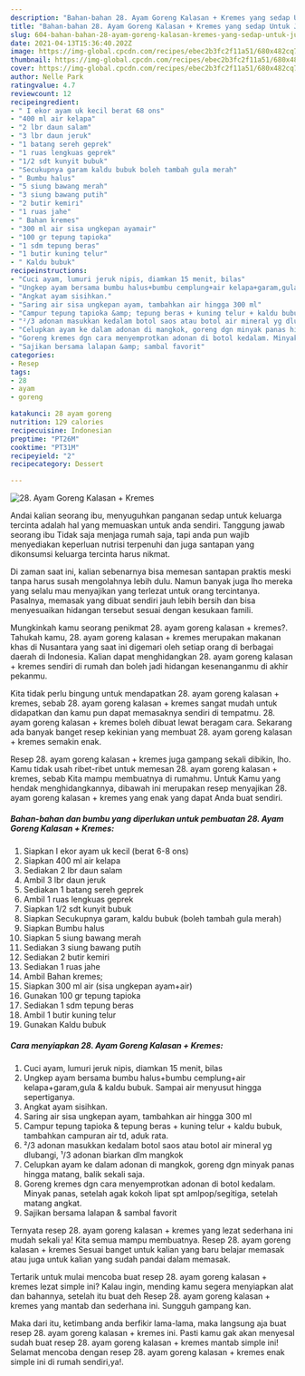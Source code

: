 ```yaml
---
description: "Bahan-bahan 28. Ayam Goreng Kalasan + Kremes yang sedap Untuk Jualan"
title: "Bahan-bahan 28. Ayam Goreng Kalasan + Kremes yang sedap Untuk Jualan"
slug: 604-bahan-bahan-28-ayam-goreng-kalasan-kremes-yang-sedap-untuk-jualan
date: 2021-04-13T15:36:40.202Z
image: https://img-global.cpcdn.com/recipes/ebec2b3fc2f11a51/680x482cq70/28-ayam-goreng-kalasan-kremes-foto-resep-utama.jpg
thumbnail: https://img-global.cpcdn.com/recipes/ebec2b3fc2f11a51/680x482cq70/28-ayam-goreng-kalasan-kremes-foto-resep-utama.jpg
cover: https://img-global.cpcdn.com/recipes/ebec2b3fc2f11a51/680x482cq70/28-ayam-goreng-kalasan-kremes-foto-resep-utama.jpg
author: Nelle Park
ratingvalue: 4.7
reviewcount: 12
recipeingredient:
- " I ekor ayam uk kecil berat 68 ons"
- "400 ml air kelapa"
- "2 lbr daun salam"
- "3 lbr daun jeruk"
- "1 batang sereh geprek"
- "1 ruas lengkuas geprek"
- "1/2 sdt kunyit bubuk"
- "Secukupnya garam kaldu bubuk boleh tambah gula merah"
- " Bumbu halus"
- "5 siung bawang merah"
- "3 siung bawang putih"
- "2 butir kemiri"
- "1 ruas jahe"
- " Bahan kremes"
- "300 ml air sisa ungkepan ayamair"
- "100 gr tepung tapioka"
- "1 sdm tepung beras"
- "1 butir kuning telur"
- " Kaldu bubuk"
recipeinstructions:
- "Cuci ayam, lumuri jeruk nipis, diamkan 15 menit, bilas"
- "Ungkep ayam bersama bumbu halus+bumbu cemplung+air kelapa+garam,gula &amp; kaldu bubuk. Sampai air menyusut hingga sepertiganya."
- "Angkat ayam sisihkan."
- "Saring air sisa ungkepan ayam, tambahkan air hingga 300 ml"
- "Campur tepung tapioka &amp; tepung beras + kuning telur + kaldu bubuk, tambahkan campuran air td, aduk rata."
- "²/3 adonan masukkan kedalam botol saos atau botol air mineral yg dlubangi, ¹/3 adonan biarkan dlm mangkok"
- "Celupkan ayam ke dalam adonan di mangkok, goreng dgn minyak panas hingga matang, balik sekali saja."
- "Goreng kremes dgn cara menyemprotkan adonan di botol kedalam. Minyak panas, setelah agak kokoh lipat spt amlpop/segitiga, setelah matang angkat."
- "Sajikan bersama lalapan &amp; sambal favorit"
categories:
- Resep
tags:
- 28
- ayam
- goreng

katakunci: 28 ayam goreng 
nutrition: 129 calories
recipecuisine: Indonesian
preptime: "PT26M"
cooktime: "PT31M"
recipeyield: "2"
recipecategory: Dessert

---
```



![28. Ayam Goreng Kalasan + Kremes](https://img-global.cpcdn.com/recipes/ebec2b3fc2f11a51/680x482cq70/28-ayam-goreng-kalasan-kremes-foto-resep-utama.jpg)

Andai kalian seorang ibu, menyuguhkan panganan sedap untuk keluarga tercinta adalah hal yang memuaskan untuk anda sendiri. Tanggung jawab seorang ibu Tidak saja menjaga rumah saja, tapi anda pun wajib menyediakan keperluan nutrisi terpenuhi dan juga santapan yang dikonsumsi keluarga tercinta harus nikmat.

Di zaman  saat ini, kalian sebenarnya bisa memesan santapan praktis meski tanpa harus susah mengolahnya lebih dulu. Namun banyak juga lho mereka yang selalu mau menyajikan yang terlezat untuk orang tercintanya. Pasalnya, memasak yang dibuat sendiri jauh lebih bersih dan bisa menyesuaikan hidangan tersebut sesuai dengan kesukaan famili. 



Mungkinkah kamu seorang penikmat 28. ayam goreng kalasan + kremes?. Tahukah kamu, 28. ayam goreng kalasan + kremes merupakan makanan khas di Nusantara yang saat ini digemari oleh setiap orang di berbagai daerah di Indonesia. Kalian dapat menghidangkan 28. ayam goreng kalasan + kremes sendiri di rumah dan boleh jadi hidangan kesenanganmu di akhir pekanmu.

Kita tidak perlu bingung untuk mendapatkan 28. ayam goreng kalasan + kremes, sebab 28. ayam goreng kalasan + kremes sangat mudah untuk didapatkan dan kamu pun dapat memasaknya sendiri di tempatmu. 28. ayam goreng kalasan + kremes boleh dibuat lewat beragam cara. Sekarang ada banyak banget resep kekinian yang membuat 28. ayam goreng kalasan + kremes semakin enak.

Resep 28. ayam goreng kalasan + kremes juga gampang sekali dibikin, lho. Kamu tidak usah ribet-ribet untuk memesan 28. ayam goreng kalasan + kremes, sebab Kita mampu membuatnya di rumahmu. Untuk Kamu yang hendak menghidangkannya, dibawah ini merupakan resep menyajikan 28. ayam goreng kalasan + kremes yang enak yang dapat Anda buat sendiri.

<!--inarticleads1-->

##### Bahan-bahan dan bumbu yang diperlukan untuk pembuatan 28. Ayam Goreng Kalasan + Kremes:

1. Siapkan  I ekor ayam uk kecil (berat 6-8 ons)
1. Siapkan 400 ml air kelapa
1. Sediakan 2 lbr daun salam
1. Ambil 3 lbr daun jeruk
1. Sediakan 1 batang sereh geprek
1. Ambil 1 ruas lengkuas geprek
1. Siapkan 1/2 sdt kunyit bubuk
1. Siapkan Secukupnya garam, kaldu bubuk (boleh tambah gula merah)
1. Siapkan  Bumbu halus
1. Siapkan 5 siung bawang merah
1. Sediakan 3 siung bawang putih
1. Sediakan 2 butir kemiri
1. Sediakan 1 ruas jahe
1. Ambil  Bahan kremes;
1. Siapkan 300 ml air (sisa ungkepan ayam+air)
1. Gunakan 100 gr tepung tapioka
1. Sediakan 1 sdm tepung beras
1. Ambil 1 butir kuning telur
1. Gunakan  Kaldu bubuk




<!--inarticleads2-->

##### Cara menyiapkan 28. Ayam Goreng Kalasan + Kremes:

1. Cuci ayam, lumuri jeruk nipis, diamkan 15 menit, bilas
1. Ungkep ayam bersama bumbu halus+bumbu cemplung+air kelapa+garam,gula &amp; kaldu bubuk. Sampai air menyusut hingga sepertiganya.
1. Angkat ayam sisihkan.
1. Saring air sisa ungkepan ayam, tambahkan air hingga 300 ml
1. Campur tepung tapioka &amp; tepung beras + kuning telur + kaldu bubuk, tambahkan campuran air td, aduk rata.
1. ²/3 adonan masukkan kedalam botol saos atau botol air mineral yg dlubangi, ¹/3 adonan biarkan dlm mangkok
1. Celupkan ayam ke dalam adonan di mangkok, goreng dgn minyak panas hingga matang, balik sekali saja.
1. Goreng kremes dgn cara menyemprotkan adonan di botol kedalam. Minyak panas, setelah agak kokoh lipat spt amlpop/segitiga, setelah matang angkat.
1. Sajikan bersama lalapan &amp; sambal favorit




Ternyata resep 28. ayam goreng kalasan + kremes yang lezat sederhana ini mudah sekali ya! Kita semua mampu membuatnya. Resep 28. ayam goreng kalasan + kremes Sesuai banget untuk kalian yang baru belajar memasak atau juga untuk kalian yang sudah pandai dalam memasak.

Tertarik untuk mulai mencoba buat resep 28. ayam goreng kalasan + kremes lezat simple ini? Kalau ingin, mending kamu segera menyiapkan alat dan bahannya, setelah itu buat deh Resep 28. ayam goreng kalasan + kremes yang mantab dan sederhana ini. Sungguh gampang kan. 

Maka dari itu, ketimbang anda berfikir lama-lama, maka langsung aja buat resep 28. ayam goreng kalasan + kremes ini. Pasti kamu gak akan menyesal sudah buat resep 28. ayam goreng kalasan + kremes mantab simple ini! Selamat mencoba dengan resep 28. ayam goreng kalasan + kremes enak simple ini di rumah sendiri,ya!.


